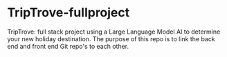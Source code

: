 # TripTrove-fullproject
TripTrove: full stack project using a Large Language Model AI to determine your new holiday destination. The purpose of this repo is to link the back end and front end Git repo's to each other.

